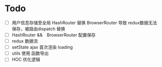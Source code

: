 # Todo

- [ ] 用户信息存储至全局  HashRouter 替换 BrowserRouter 导致 redux数据无法保存，被路由dispatch 替换
- [ ] HashRouter &&　BrowserRouter 配置保存
- [ ] redux 数据流
- [ ] setState ajax 首次渲染 loading
- [ ] utils 使用 函数导出
- [ ] HOC 优化逻辑
